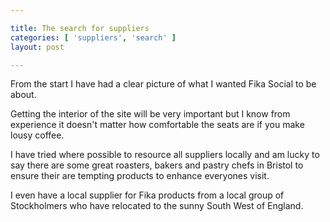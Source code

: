 ```yaml
---

title: The search for suppliers
categories: [ 'suppliers', 'search' ]
layout: post

---
```


From the start I have had a clear picture of what I wanted Fika Social to be about. 

Getting the interior of the site will be very important but I know from experience it doesn't matter how comfortable the seats are if you make lousy coffee.

I have tried where possible to resource all suppliers locally and am lucky to say there are some great roasters, bakers and pastry chefs in Bristol to ensure their are tempting products to enhance everyones visit.

I even have a local supplier for Fika products from a local group of Stockholmers who have relocated to the sunny South West of England.
